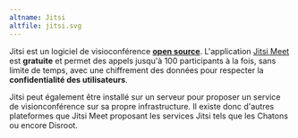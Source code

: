 ```yaml
---
altname: Jitsi
altfile: jitsi.svg
---
```

Jitsi est un logiciel de visioconférence [**open source**](https://github.com/jitsi/jitsi). L'application [Jitsi Meet](https://meet.jit.si/) est **gratuite** et permet des appels jusqu'à 100 participants à la fois, sans limite de temps, avec une chiffrement des données pour respecter la **confidentialité des utilisateurs**. 

Jitsi peut également être installé sur un serveur pour proposer un service de visionconférence sur sa propre infrastructure. Il existe donc d'autres plateformes que Jitsi Meet proposant les services Jitsi tels que les Chatons ou encore Disroot.
